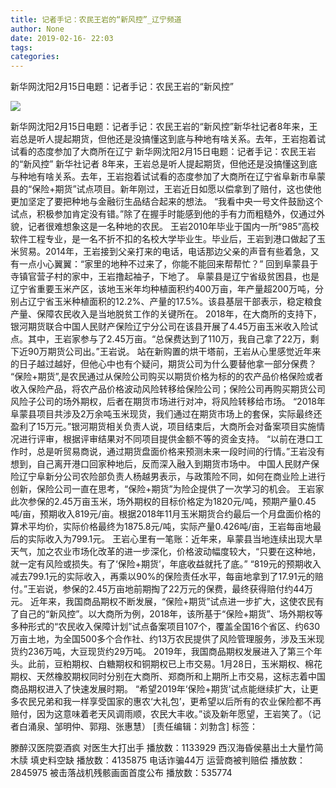 ```yaml
---
title: 记者手记：农民王岩的“新风控”_辽宁频道
author: None
date: 2019-02-16- 22:03
tags: 
categories: 
---
```

新华网沈阳2月15日电题：记者手记：农民王岩的“新风控”
<!-- more -->
                
<img align="center" border="0" src="http://p2.ifengimg.com/a/2016/0810/204c433878d5cf9size1_w16_h16.png" />
                
            
新华网沈阳2月15日电题：记者手记：农民王岩的“新风控”新华社记者8年来，王岩总是听人提起期货，但他还是没搞懂这到底与种地有啥关系。去年，王岩抱着试试看的态度参加了大商所在辽宁
新华网沈阳2月15日电题：记者手记：农民王岩的“新风控”
新华社记者
8年来，王岩总是听人提起期货，但他还是没搞懂这到底与种地有啥关系。去年，王岩抱着试试看的态度参加了大商所在辽宁省阜新市阜蒙县的“保险+期货”试点项目。新年刚过，王岩近日如愿以偿拿到了赔付，这也使他更加坚定了要把种地与金融衍生品结合起来的想法。
“我看中央一号文件鼓励这个试点，积极参加肯定没有错。”除了在握手时能感到他的手有力而粗糙外，仅通过外貌，记者很难想象这是一名种地的农民。
王岩2010年毕业于国内一所“985”高校软件工程专业，是一名不折不扣的名校大学毕业生。毕业后，王岩到港口做起了玉米贸易。2014年，王岩接到父亲打来的电话，电话那边父亲的声音有些着急，又有一点小心翼翼：“家里的地种不过来了，你能不能回来帮帮忙？”
回到阜蒙县于寺镇官营子村的家中，王岩撸起袖子，下地了。
阜蒙县是辽宁省级贫困县，也是辽宁省重要玉米产区，该地玉米年均种植面积约400万亩，年产量超200万吨，分别占辽宁省玉米种植面积的12.2%、产量的17.5%。该县基层干部表示，稳定粮食产量、保障农民收入是当地脱贫工作的关键所在。
2018年，在大商所的支持下，银河期货联合中国人民财产保险辽宁分公司在该县开展了4.45万亩玉米收入险试点。其中，王岩家参与了2.45万亩。“总保费达到了110万，我自己拿了22万，剩下近90万期货公司出。”王岩说。
站在新购置的烘干塔前，王岩从心里感觉近年来的日子越过越好，但他心中也有个疑问，期货公司为什么要替他拿一部分保费？
“保险+期货”,是农民通过从保险公司购买以期货价格为标的的农产品价格保险或者收入保险产品，将农产品价格波动风险转移给保险公司；保险公司再购买期货公司风险子公司的场外期权，后者在期货市场进行对冲，将风险转移给市场。
“2018年阜蒙县项目共涉及2万余吨玉米现货，我们通过在期货市场上的套保，实际最终还盈利了15万元。”银河期货相关负责人说，项目结束后，大商所会对备案项目实施情况进行评审，根据评审结果对不同项目提供金额不等的资金支持。
“以前在港口工作时，总是听贸易商说，通过期货盘面价格来预测未来一段时间的行情。”王岩没有想到，自己离开港口回家种地后，反而深入融入到期货市场中。
中国人民财产保险辽宁阜新分公司农险部负责人杨越男表示，与政策险不同，如何在商业险上进行创新，保险公司一直在思考，“保险+期货”为险企提供了一次学习的机会。
王岩家此次参保的2.45万亩玉米，场外期权的目标价格定为1820元/吨，预期产量0.45吨/亩，预期收入819元/亩。根据2018年11月玉米期货合约最后一个月盘面价格的算术平均价，实际价格最终为1875.8元/吨，实际产量0.426吨/亩，王岩每亩地最后的实际收入为799.1元。
王岩心里有一笔账：近年来，阜蒙县当地连续出现大旱天气，加之农业市场化改革的进一步深化，价格波动幅度较大，“只要在这种地，就一定有风险或损失。有了‘保险+期货’，年底收益就托了底。”
“819元的预期收入减去799.1元的实际收入，再乘以90%的保险责任水平，每亩地拿到了17.91元的赔付。”王岩说，参保的2.45万亩地前期掏了22万元的保费，最终获得赔付约44万元。
近年来，我国商品期权不断发展，“保险+期货”试点进一步扩大，这使农民有了自己的“新风控”。以大商所为例，2018年，该所基于“保险+期货”、场外期权等多种形式的“农民收入保障计划”试点备案项目107个，覆盖全国16个省区、约630万亩土地，为全国500多个合作社、约13万农民提供了风险管理服务，涉及玉米现货约236万吨，大豆现货约29万吨。
2019年，我国商品期权发展进入了第三个年头。此前，豆粕期权、白糖期权和铜期权已上市交易。1月28日，玉米期权、棉花期权、天然橡胶期权同时分别在大商所、郑商所和上期所上市交易，这标志着中国商品期权进入了快速发展时期。
“希望2019年‘保险+期货’试点能继续扩大，让更多农民兄弟和我一样享受国家的惠农‘大礼包’，更希望以后所有的农业保险都不再赔付，因为这意味着老天风调雨顺，农民大丰收。”谈及新年愿望，王岩笑了。（记者白涌泉、邹明仲、郭翔、张惠慧）
[责任编辑：刘勃含]
标签：
 
             
滕醉汉医院耍酒疯 对医生大打出手
播放数：1133929
西汉海昏侯墓出土大量竹简木牍 填史料空缺
播放数：4135875
电话诈骗44万 运营商被判赔偿
播放数：2845975
被击落战机残骸画面首度公布
播放数：535774
